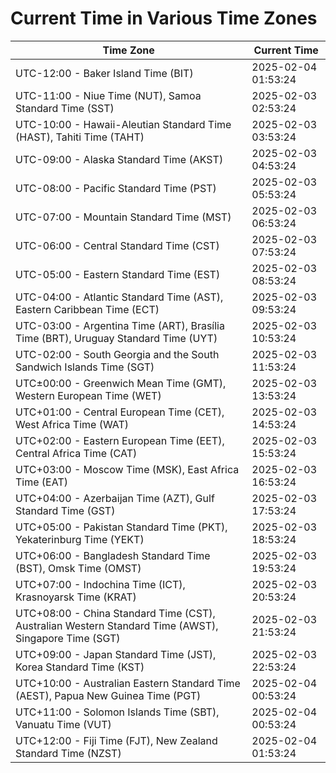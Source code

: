 # Current Time in Various Time Zones

| Time Zone | Current Time |
|-----------|--------------|
| UTC-12:00 - Baker Island Time (BIT) | 2025-02-04 01:53:24 |
| UTC-11:00 - Niue Time (NUT), Samoa Standard Time (SST) | 2025-02-03 02:53:24 |
| UTC-10:00 - Hawaii-Aleutian Standard Time (HAST), Tahiti Time (TAHT) | 2025-02-03 03:53:24 |
| UTC-09:00 - Alaska Standard Time (AKST) | 2025-02-03 04:53:24 |
| UTC-08:00 - Pacific Standard Time (PST) | 2025-02-03 05:53:24 |
| UTC-07:00 - Mountain Standard Time (MST) | 2025-02-03 06:53:24 |
| UTC-06:00 - Central Standard Time (CST) | 2025-02-03 07:53:24 |
| UTC-05:00 - Eastern Standard Time (EST) | 2025-02-03 08:53:24 |
| UTC-04:00 - Atlantic Standard Time (AST), Eastern Caribbean Time (ECT) | 2025-02-03 09:53:24 |
| UTC-03:00 - Argentina Time (ART), Brasília Time (BRT), Uruguay Standard Time (UYT) | 2025-02-03 10:53:24 |
| UTC-02:00 - South Georgia and the South Sandwich Islands Time (SGT) | 2025-02-03 11:53:24 |
| UTC±00:00 - Greenwich Mean Time (GMT), Western European Time (WET) | 2025-02-03 13:53:24 |
| UTC+01:00 - Central European Time (CET), West Africa Time (WAT) | 2025-02-03 14:53:24 |
| UTC+02:00 - Eastern European Time (EET), Central Africa Time (CAT) | 2025-02-03 15:53:24 |
| UTC+03:00 - Moscow Time (MSK), East Africa Time (EAT) | 2025-02-03 16:53:24 |
| UTC+04:00 - Azerbaijan Time (AZT), Gulf Standard Time (GST) | 2025-02-03 17:53:24 |
| UTC+05:00 - Pakistan Standard Time (PKT), Yekaterinburg Time (YEKT) | 2025-02-03 18:53:24 |
| UTC+06:00 - Bangladesh Standard Time (BST), Omsk Time (OMST) | 2025-02-03 19:53:24 |
| UTC+07:00 - Indochina Time (ICT), Krasnoyarsk Time (KRAT) | 2025-02-03 20:53:24 |
| UTC+08:00 - China Standard Time (CST), Australian Western Standard Time (AWST), Singapore Time (SGT) | 2025-02-03 21:53:24 |
| UTC+09:00 - Japan Standard Time (JST), Korea Standard Time (KST) | 2025-02-03 22:53:24 |
| UTC+10:00 - Australian Eastern Standard Time (AEST), Papua New Guinea Time (PGT) | 2025-02-04 00:53:24 |
| UTC+11:00 - Solomon Islands Time (SBT), Vanuatu Time (VUT) | 2025-02-04 00:53:24 |
| UTC+12:00 - Fiji Time (FJT), New Zealand Standard Time (NZST) | 2025-02-04 01:53:24 |
